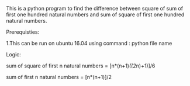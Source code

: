 This is a python program to find the difference between square of sum of first one hundred natural numbers and sum of square of first one hundred natural numbers.

Prerequisties:

 1.This can be run on ubuntu 16.04 using command :
   python file name
   
Logic:

 sum of square of first n natural numbers = [n*(n+1)*((2*n)+1)]/6
 
 sum of first n natural numbers           = [n*(n+1)]/2
